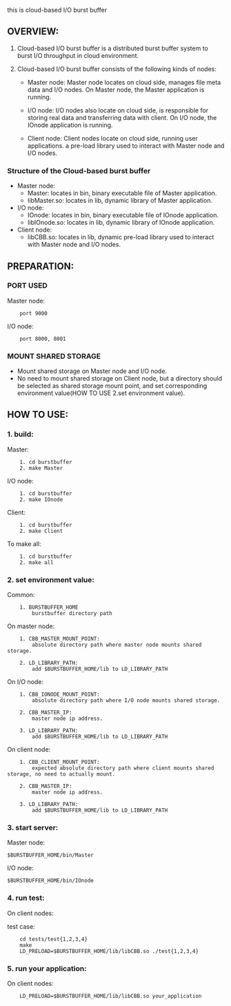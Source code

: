 this is cloud-based I/O burst buffer

OVERVIEW:
--------------------------------------------------------------------------------------------------------------

1. Cloud-based I/O burst buffer is a distributed burst buffer system to burst I/O throughput in cloud environment.

2. Cloud-based I/O burst buffer consists of the following kinds of nodes:

	* Master node:
                Master node locates on cloud side, manages file meta data and I/O nodes.
                On Master node, the Master application is running.
	
	* I/O node:
                I/O nodes also locate on cloud side, is responsible for storing real data and transferring data with client.
                On I/O node, the IOnode application is running.
	
	* Client node:
		Client nodes locate on cloud side, running user applications. a pre-load library used to interact with Master node and I/O nodes.

### Structure of the Cloud-based burst buffer
* Master node:
	* Master: locates in bin, binary executable file of Master application.
	* libMaster.so: locates in lib, dynamic library of Master application.
* I/O node:
	* IOnode: locates in bin, binary executable file of IOnode application.
	* libIOnode.so: locates in lib, dynamic library of IOnode application.
* Client node:
	* libCBB.so: locates in lib, dynamic pre-load library used to interact with Master node and I/O nodes.

PREPARATION:
--------------------------------------------------------------------------------------------------------------
### PORT USED
Master node:

		port 9000

I/O node:

		port 8000, 8001

### MOUNT SHARED STORAGE

* Mount shared storage on Master node and I/O node.
* No need to mount shared storage on Client node, but a directory should be selected as shared storage mount point, and set corresponding environment value(HOW TO USE 2.set environment value).

HOW TO USE:
--------------------------------------------------------------------------------------------------------------
### 1. build:

Master:

		1. cd burstbuffer
		2. make Master

I/O node:

		1. cd burstbuffer
		2. make IOnode

Client:

		1. cd burstbuffer
		2. make Client

To make all:

		1. cd burstbuffer
		2. make all

### 2. set environment value:

Common:

		1. BURSTBUFFER_HOME
			burstbuffer directory path

On master node:

		1. CBB_MASTER_MOUNT_POINT:
			absolute directory path where master node mounts shared storage.
			
		2. LD_LIBRARY_PATH:
			add $BURSTBUFFER_HOME/lib to LD_LIBRARY_PATH

On I/O node:

		1. CBB_IONODE_MOUNT_POINT:
			absolute directory path where I/O node mounts shared storage.

		2. CBB_MASTER_IP:
			master node ip address.

		3. LD_LIBRARY_PATH:
			add $BURSTBUFFER_HOME/lib to LD_LIBRARY_PATH
	
On client node:

		1. CBB_CLIENT_MOUNT_POINT:
			expected absolute directory path where client mounts shared storage, no need to actually mount.

		2. CBB_MASTER_IP:
			master node ip address.

		3. LD_LIBRARY_PATH:
			add $BURSTBUFFER_HOME/lib to LD_LIBRARY_PATH

### 3. start server:
Master node:

	$BURSTBUFFER_HOME/bin/Master

I/O node:

	$BURSTBUFFER_HOME/bin/IOnode

### 4. run test:
On client nodes:

test case:

		cd tests/test{1,2,3,4}
		make
		LD_PRELOAD=$BURSTBUFFER_HOME/lib/libCBB.so ./test{1,2,3,4}

### 5. run your application:
On client nodes:

		LD_PRELOAD=$BURSTBUFFER_HOME/lib/libCBB.so your_application